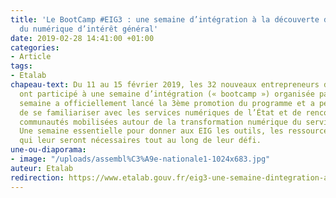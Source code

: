```yaml
---
title: 'Le BootCamp #EIG3 : une semaine d’intégration à la découverte des communautés
  du numérique d’intérêt général'
date: 2019-02-28 14:41:00 +01:00
categories:
- Article
tags:
- Etalab
chapeau-text: Du 11 au 15 février 2019, les 32 nouveaux entrepreneurs d’intérêt général
  ont participé à une semaine d’intégration (« bootcamp ») organisée par Etalab. Cette
  semaine a officiellement lancé la 3ème promotion du programme et a permis aux EIG
  de se familiariser avec les services numériques de l’État et de rencontrer de nombreuses
  communautés mobilisées autour de la transformation numérique du service public.
  Une semaine essentielle pour donner aux EIG les outils, les ressources et les contacts
  qui leur seront nécessaires tout au long de leur défi.
une-ou-diaporama:
- image: "/uploads/assembl%C3%A9e-nationale1-1024x683.jpg"
auteur: Etalab
redirection: https://www.etalab.gouv.fr/eig3-une-semaine-dintegration-a-la-decouverte-des-communautes-du-numerique-dinteret-general
---
```


